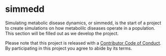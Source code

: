 
<!-- README.md is generated from README.Rmd. Please edit that file -->
simmedd
=======

Simulating metabolic disease dynamics, or simmedd, is the start of a project to create simulations on how metabolilc diseases operate in a population. This section will be filled out as we develop the project.

Please note that this project is released with a [Contributor Code of Conduct](CONDUCT.md). By participating in this project you agree to abide by its terms.
